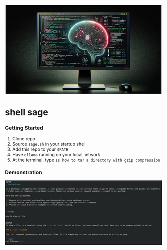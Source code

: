 <div align="center">
  <img src="logo.jpg" width="500" />
</div>

# shell sage

### Getting Started

1. Clone repo
2. Source `sage.sh` in your startup shell
3. Add this repo to your `$PATH`
4. Have `ollama` running on your local network
5. At the terminal, type `ss how to tar a directory with gzip compression`

### Demonstration

<div>
  <img src="demo.png" />
</div>
